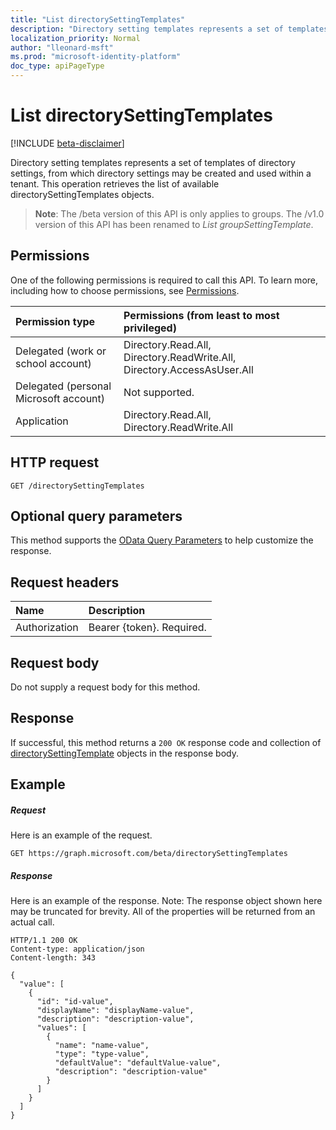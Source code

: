 ```yaml
---
title: "List directorySettingTemplates"
description: "Directory setting templates represents a set of templates of directory settings, from which directory settings may be created and used within a tenant.  This operation retrieves the list of available directorySettingTemplates objects."
localization_priority: Normal
author: "lleonard-msft"
ms.prod: "microsoft-identity-platform"
doc_type: apiPageType
---
```


# List directorySettingTemplates

[!INCLUDE [beta-disclaimer](../../includes/beta-disclaimer.md)]

Directory setting templates represents a set of templates of directory settings, from which directory settings may be created and used within a tenant.  This operation retrieves the list of available directorySettingTemplates objects.

> **Note**: The /beta version of this API is only applies to groups. The /v1.0 version of this API has been renamed to *List groupSettingTemplate*.

## Permissions
One of the following permissions is required to call this API. To learn more, including how to choose permissions, see [Permissions](/graph/permissions-reference).

|Permission type      | Permissions (from least to most privileged)              |
|:--------------------|:---------------------------------------------------------|
|Delegated (work or school account) | Directory.Read.All, Directory.ReadWrite.All, Directory.AccessAsUser.All    |
|Delegated (personal Microsoft account) | Not supported.    |
|Application | Directory.Read.All, Directory.ReadWrite.All |

## HTTP request
<!-- { "blockType": "ignored" } -->
```http
GET /directorySettingTemplates
```
## Optional query parameters
This method supports the [OData Query Parameters](https://developer.microsoft.com/graph/docs/concepts/query_parameters) to help customize the response.

## Request headers
| Name      |Description|
|:----------|:----------|
| Authorization  | Bearer {token}. Required.|

## Request body
Do not supply a request body for this method.

## Response

If successful, this method returns a `200 OK` response code and collection of [directorySettingTemplate](../resources/directorysettingtemplate.md) objects in the response body.
## Example
##### Request
Here is an example of the request.
<!-- {
  "blockType": "request",
  "name": "get_directorysettingtemplates"
}-->
```http
GET https://graph.microsoft.com/beta/directorySettingTemplates
```
##### Response
Here is an example of the response. Note: The response object shown here may be truncated for brevity. All of the properties will be returned from an actual call.
<!-- {
  "blockType": "response",
  "truncated": true,
  "@odata.type": "microsoft.graph.directorySettingTemplate",
  "isCollection": true
} -->
```http
HTTP/1.1 200 OK
Content-type: application/json
Content-length: 343

{
  "value": [
    {
      "id": "id-value",
      "displayName": "displayName-value",
      "description": "description-value",
      "values": [
        {
          "name": "name-value",
          "type": "type-value",
          "defaultValue": "defaultValue-value",
          "description": "description-value"
        }
      ]
    }
  ]
}
```

<!-- uuid: 8fcb5dbc-d5aa-4681-8e31-b001d5168d79
2015-10-25 14:57:30 UTC -->
<!--
{
  "type": "#page.annotation",
  "description": "List directorySettingTemplates",
  "keywords": "",
  "section": "documentation",
  "tocPath": "",
  "suppressions": []
}
-->
